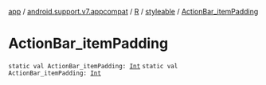 [app](../../../index.md) / [android.support.v7.appcompat](../../index.md) / [R](../index.md) / [styleable](index.md) / [ActionBar_itemPadding](./-action-bar_item-padding.md)

# ActionBar_itemPadding

`static val ActionBar_itemPadding: `[`Int`](https://kotlinlang.org/api/latest/jvm/stdlib/kotlin/-int/index.html)
`static val ActionBar_itemPadding: `[`Int`](https://kotlinlang.org/api/latest/jvm/stdlib/kotlin/-int/index.html)